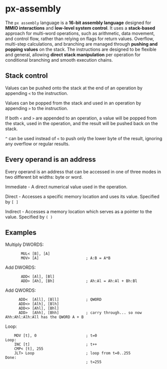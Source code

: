 # px-assembly

The `px assembly` language is a **16-bit assembly language** designed for **MMIO interactions** and **low-level system control**. 
It uses a **stack-based** approach for multi-word operations, such as arithmetic, data movement, and control flow, rather than relying on flags for return values.
Overflow, multi-step calculations, and branching are managed through **pushing and popping values** on the stack.
The instructions are designed to be flexible and general, allowing **direct stack manipulation** per operation for conditional branching and smooth execution chains.

## Stack control

Values can be pushed onto the stack at the end of an operation by appending `<` to the instruction.

Values can be popped from the stack and used in an operation by appending `>` to the instruction.

If both `<` and `>` are appended to an operation, a value will be popped from the stack, used in the operation, and the result will be pushed back on the stack.

`^` can be used instead of `<` to push only the lower byte of the result, ignoring any overflow or regular results.

## Every operand is an address

Every operand is an address that can be accessed in one of three modes in two different bit widths: byte or word.

Immediate - A direct numerical value used in the operation.

Direct - Accesses a specific memory location and uses its value. Specified by `[ ]`

Indirect - Accesses a memory location which serves as a pointer to the value. Specified by `( )`

## Examples

Multiply DWORDS:
```
       MUL< [B], [A]                
       MOV> [A]                     ; A:B = A*B
```

Add DWORDS:
```
       ADD< [Al], [Bl]
       ADD> [Ah], [Bh]              ; Ah:Al = Ah:Al + Bh:Bl
```

Add QWORDS:
```
      ADD<  [All], [Bll]            ; QWORD
      ADD<> [Alh], [Blh]
      ADD<> [Ahl], [Bhl]
      ADD>  [Ahh], [Bhh]            ; carry through... so now Ahh:Ahl:Alh:All has the QWORD A + B
```

Loop:
```
    MOV [t], 0                      ; t=0
Loop:
    INC [t]                         ; t++
    CMP< [t], 255                   
    JLT> Loop                       ; loop from t=0..255
Done:
                                    ; t=255
```
